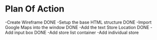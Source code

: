 # Plan Of Action

-Create Wireframe DONE
-Setup the base HTML structure DONE
-Import Google Maps into the window DONE
-Add the text Store Location DONE 
-Add input box DONE
-Add store list container
-Add individual store